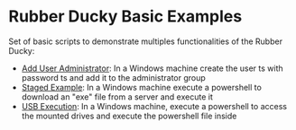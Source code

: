 # Rubber Ducky Basic Examples

Set of basic scripts to demonstrate multiples functionalities of the Rubber Ducky:
- [Add User Administrator](AddUserAdmins.txt): In a Windows machine create the user ts with password ts and add it to the administrator group
- [Staged Example](Staged.txt): In a Windows machine execute a powershell to download an "exe" file from a server and execute it
- [USB Execution](ExecUSB.txt): In a Windows machine, execute a powershell to access the mounted drives and execute the powershell file inside
